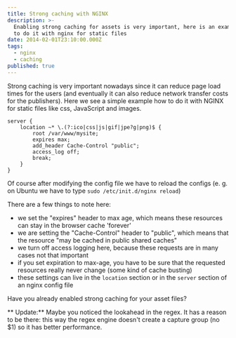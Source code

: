```yaml
---
title: Strong caching with NGINX
description: >-
  Enabling strong caching for assets is very important, here is an example how
  to do it with nginx for static files
date: 2014-02-01T23:10:00.000Z
tags:
  - nginx
  - caching
published: true
---
```


Strong caching is very important nowadays since it can reduce page load times for the users (and eventually it can also reduce network transfer costs for the publishers). Here we see a simple example how to do it with NGINX for static files like css, JavaScript and images.

<!-- readmore -->

```nginx
server {
    location ~* \.(?:ico|css|js|gif|jpe?g|png)$ {
        root /var/www/mysite;
        expires max;
        add_header Cache-Control "public";
        access_log off;
        break;
    }
}
```

Of course after modifying the config file we have to reload the configs (e. g. on Ubuntu we have to type `sudo /etc/init.d/nginx reload`)

There are a few things to note here:
* we set the "expires" header to max age, which means these resources can stay in the browser cache 'forever'
* we are setting the "Cache-Control" header to "public", which means that the resource "may be cached in public shared caches"
* we turn off access logging here, because these requests are in many cases not that important
* if you set expiration to max-age, you have to be sure that the requested resources really never change (some kind of cache busting)
* these settings can live in the `location` section or in the `server` section of an nginx config file

Have you already enabled strong caching for your asset files?

** Update:**
Maybe you noticed the lookahead in the regex.
It has a reason to be there: this way the regex engine doesn't create a capture group (no $1) so it has better performance.
